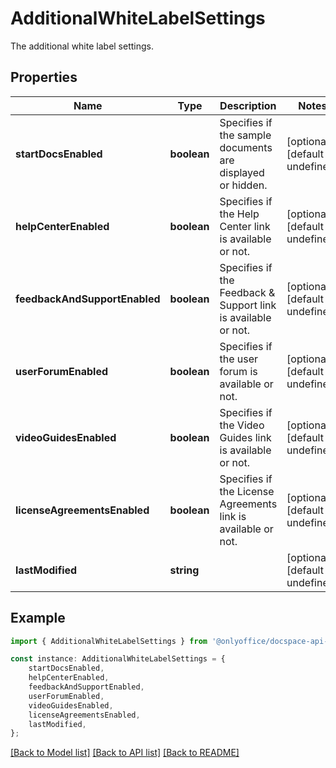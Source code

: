 # AdditionalWhiteLabelSettings

The additional white label settings.

## Properties

Name | Type | Description | Notes
------------ | ------------- | ------------- | -------------
**startDocsEnabled** | **boolean** | Specifies if the sample documents are displayed or hidden. | [optional] [default to undefined]
**helpCenterEnabled** | **boolean** | Specifies if the Help Center link is available or not. | [optional] [default to undefined]
**feedbackAndSupportEnabled** | **boolean** | Specifies if the Feedback &amp; Support link is available or not. | [optional] [default to undefined]
**userForumEnabled** | **boolean** | Specifies if the user forum is available or not. | [optional] [default to undefined]
**videoGuidesEnabled** | **boolean** | Specifies if the Video Guides link is available or not. | [optional] [default to undefined]
**licenseAgreementsEnabled** | **boolean** | Specifies if the License Agreements link is available or not. | [optional] [default to undefined]
**lastModified** | **string** |  | [optional] [default to undefined]

## Example

```typescript
import { AdditionalWhiteLabelSettings } from '@onlyoffice/docspace-api-sdk';

const instance: AdditionalWhiteLabelSettings = {
    startDocsEnabled,
    helpCenterEnabled,
    feedbackAndSupportEnabled,
    userForumEnabled,
    videoGuidesEnabled,
    licenseAgreementsEnabled,
    lastModified,
};
```

[[Back to Model list]](../README.md#documentation-for-models) [[Back to API list]](../README.md#documentation-for-api-endpoints) [[Back to README]](../README.md)
